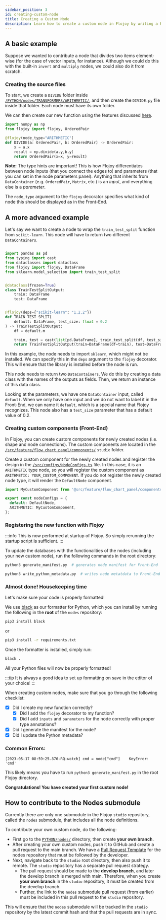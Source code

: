 ```yaml
---
sidebar_position: 3
id: creating-custom-node
title: Creating a Custom Node
description: Learn how to create a custom node in Flojoy by writing a Python function.
---
```


## A basic example

Suppose we wanted to contribute a node that divides two items element-wise (for the case of vector inputs, for instance). Although we could do this with the built-in `invert` and `multiply` nodes, we could also do it from scratch.

### Creating the source files

To start, we create a `DIVIDE` folder inside [`/PYTHON/nodes/TRANSFORMERS/ARITHMETIC/`](https://github.com/flojoy-io/nodes/tree/main/TRANSFORMERS/ARITHMETIC), and then create the `DIVIDE.py` file inside that folder. Each node must have its own folder.

We can then create our new function using the features discussed [here](../data-container).

```python {title='DIVIDE.py'}
import numpy as np
from flojoy import flojoy, OrderedPair

@flojoy(node_type="ARITHMETIC")
def DIVIDE(a: OrderedPair, b: OrderedPair) -> OrderedPair:
    x = a.x
    result = np.divide(a.y,b.y)
    return OrderedPair(x=x, y=result)
```

**Note:** The type hints are important! This is how Flojoy differentiates between node inputs (that you connect the edges to) and parameters (that you can set in the node parameters panel). Anything that inherits from `DataContainer` (e.g. `OrderedPair`, `Matrix`, etc.) is an _input_, and everything else is a _parameter_.

The `node_type` argument to the `flojoy` decorator specifies what kind of node this should be displayed as in the Front-End.

## A more advanced example

Let's say we want to create a node to wrap the `train_test_split` function from `scikit-learn`. This node will have to return two different `DataContainers`.

```python {title="TRAIN_TEST_SPLIT.py"}

import pandas as pd
from typing import cast
from dataclasses import dataclass
from flojoy import flojoy, DataFrame
from sklearn.model_selection import train_test_split


@dataclass(frozen=True)
class TrainTestSplitOutput:
    train: DataFrame
    test: DataFrame


@flojoy(deps={"scikit-learn": "1.2.2"})
def TRAIN_TEST_SPLIT(
    default: DataFrame, test_size: float = 0.2
) -> TrainTestSplitOutput:
    df = default.m

    train, test = cast(list[pd.DataFrame], train_test_split(df, test_size))
    return TrainTestSplitOutput(train=DataFrame(df=train), test=DataFrame(df=test))
```

In this example, the node needs to import `sklearn`, which might not be installed. We can specify this in the `deps` argument to the `flojoy` decorator. This will ensure that the library is installed before the node is run.

This node needs to return two `DataContainers`. We do this by creating a data class with the names of the outputs as fields. Then, we return an instance of this data class.

Looking at the parameters, we have one `DataContainer` input, called `default`. When we only have one input and we do not want to label it in the Front-End, we can name it `default`, which is a special name that Flojoy recognizes. This node also has a `test_size` parameter that has a default value of 0.2.

### Creating custom components (Front-End)

In Flojoy, you can create custom components for newly created nodes (i.e. shape and node connections). The custom components are located in the [`/src/feature/flow_chart_panel/components/`](https://github.com/flojoy-ai/studio/tree/main/src/feature/flow_chart_panel/components) `studio` folder. 

Create a custom component for the newly created nodes and register the design in the [`/src/configs/NodeConfigs.ts`](https://github.com/flojoy-io/studio/blob/main/src/configs/NodeConfigs.ts) file. In this case, it is an `ARITHMETIC` type node, so you will register the custom component as `ARITHMETIC: YOUR_CUSTOM_COMPONENT`. If you do not register the newly created node type, it will render the `DefaultNode` component.

```typescript {title='NodeConfigs.ts'}
import MyCustomComponent from '@src/feature/flow_chart_panel/components/custom-nodes/YOUR_CUSTOM_COMPONENT';

export const nodeConfigs = {
  default: DefaultNode,
  ARITHMETIC: MyCustomComponent,
};
```

### Registering the new function with Flojoy

:::info
This is now performed at startup of Flojoy. So simply rerunning the startup script is sufficient.
:::

To update the databases with the functionalities of the nodes (including your new custom node), run the following commands in the root directory:

```bash
python3 generate_manifest.py  # generates node manifest for Front-End
```

```bash
python3 write_python_metadata.py  # writes node metatdata to Front-End
```

### Almost done! Housekeeping time

Let's make sure your code is properly formatted!

We use [black](https://github.com/psf/black) as our formatter for Python, which you can install by running the following in the **root** of the `nodes` repository:

```bash
pip3 install black
```

or

```bash
pip3 install -r requirements.txt
```

Once the formatter is installed, simply run:

```bash
black .
```

All your Python files will now be properly formatted!

:::tip
It is always a good idea to set up formatting on save in the editor of your choice!
:::

When creating custom nodes, make sure that you go through the following checklist:

- [x] Did I create my new function correctly?
  - [x] Did I add the `flojoy` decorator to my function?
  - [x] Did I add `inputs` and `parameters` for the node correctly with proper type annotations?
- [x] Did I generate the manifest for the node?
- [x] Did I update the Python metadata?

### Common Errors:

`[2023-05-17 08:59:25.876-RQ-watch] cmd = node["cmd"]    KeyError: 'cmd'`

This likely means you have to run `python3 generate_manifest.py` in the root Flojoy directory.

**Congratulations! You have created your first custom node!**

## How to contribute to the Nodes submodule

Currently there are only one submodule in the Flojoy `studio` repository, called the `nodes` submodule, that includes all the node definitions.

To contribute your own custom node, do the following:

- First go to the [`PYTHON/nodes/`](https://github.com/flojoy-io/nodes/tree/main/) directory, then create **your own branch**. 
- After creating your own custom nodes, push it to GitHub and create a pull request to the main branch. We have a [Pull Request Template](https://github.com/flojoy-io/nodes/blob/main/pull_request_template.md) for the nodes repository that must be followed by the developer.
- Next, navigate back to the `studio` root directory, then also push it to remote. The `studio` repository has a separate pull request strategy. 
  - The pull request should be made to the **develop branch**, and later the develop branch is merged with main. Therefore, when you create **your own branch** in the `studio` repository, it must be created from the develop branch. 
  - Further, the link to the `nodes` submodule pull request (from earlier) must be included in this pull request to the `studio` repository.

This will ensure that the `nodes` submodule will be tracked in the `studio` repository by the latest commit hash and that the pull requests are in sync.